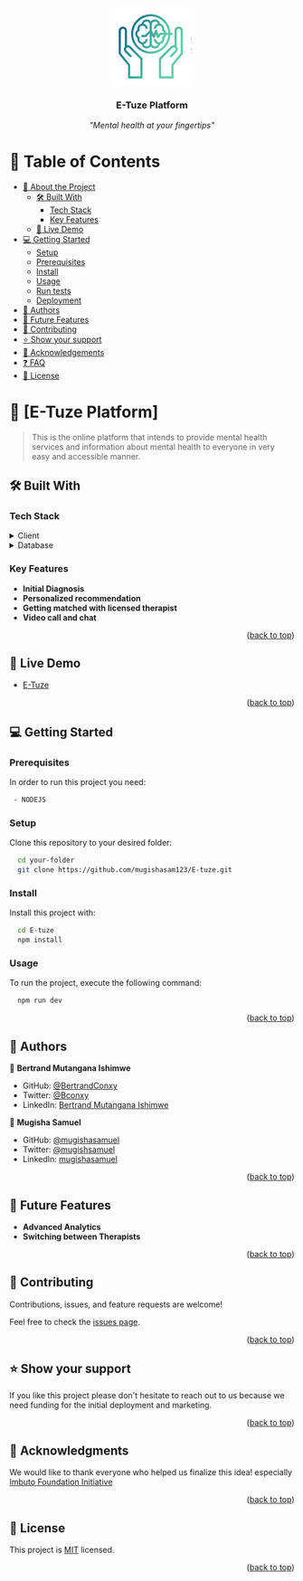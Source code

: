 <a name="readme-top"></a>

<div align="center">

  <img src="./src/assets/icon.png" alt="logo" width="140"  height="auto" />
  <br/>

  <h3><b>E-Tuze Platform</b></h3>
  <em>"Mental health at your fingertips"</em>

</div>

<!-- TABLE OF CONTENTS -->

# 📗 Table of Contents

- [📖 About the Project](#about-project)
  - [🛠 Built With](#built-with)
    - [Tech Stack](#tech-stack)
    - [Key Features](#key-features)
  - [🚀 Live Demo](#live-demo)
- [💻 Getting Started](#getting-started)
  - [Setup](#setup)
  - [Prerequisites](#prerequisites)
  - [Install](#install)
  - [Usage](#usage)
  - [Run tests](#run-tests)
  - [Deployment](#triangular_flag_on_post-deployment)
- [👥 Authors](#authors)
- [🔭 Future Features](#future-features)
- [🤝 Contributing](#contributing)
- [⭐️ Show your support](#support)
- [🙏 Acknowledgements](#acknowledgements)
- [❓ FAQ](#faq)
- [📝 License](#license)

<!-- PROJECT DESCRIPTION -->

# 📖 [E-Tuze Platform] <a name="about-project"></a>

> This is the online platform that intends to provide mental health services and information about mental health to everyone in very easy and accessible manner.

## 🛠 Built With <a name="built-with"></a>

### Tech Stack <a name="tech-stack"></a>

<details>
  <summary>Client</summary>
  <ul>
    <li><a href="https://reactjs.org/">React.js</a></li>
  </ul>
</details>

<details>
<summary>Database</summary>
  <ul>
    <li><a href="https://www.firebase.com/">Firebase</a></li>
  </ul>
</details>

<!-- Features -->

### Key Features <a name="key-features"></a>

- **Initial Diagnosis**
- **Personalized recommendation**
- **Getting matched with licensed therapist**
- **Video call and chat**

<p align="right">(<a href="#readme-top">back to top</a>)</p>

<!-- LIVE DEMO -->

## 🚀 Live Demo <a name="live-demo"></a>

- [E-Tuze](https://e-tuze.netlify.app)

<p align="right">(<a href="#readme-top">back to top</a>)</p>

<!-- GETTING STARTED -->

## 💻 Getting Started <a name="getting-started"></a>

### Prerequisites

In order to run this project you need:

```sh
 - NODEJS
```

### Setup

Clone this repository to your desired folder:

```sh
  cd your-folder
  git clone https://github.com/mugishasam123/E-tuze.git
```

### Install

Install this project with:

```sh
  cd E-tuze
  npm install
```

### Usage

To run the project, execute the following command:

```sh
  npm run dev
```

<p align="right">(<a href="#readme-top">back to top</a>)</p>

<!-- AUTHORS -->

## 👥 Authors <a name="authors"></a>

👤 **Bertrand Mutangana Ishimwe**

- GitHub: [@BertrandConxy](https://github.com/BertrandConxy)
- Twitter: [@Bconxy](https://twitter.com/BertrandMutanga)
- LinkedIn: [Bertrand Mutangana Ishimwe](https://www.linkedin.com/in/bertrandmutangana)

👤 **Mugisha Samuel**

- GitHub: [@mugishasamuel](https://github.com/mugishasam123)
- Twitter: [@mugishsamuel](https://twitter.com/mugishasamuel42/)
- LinkedIn: [mugishasamuel](https://www.linkedin.com/in/mugisha-samuel-55a905208/)

<p align="right">(<a href="#readme-top">back to top</a>)</p>

<!-- FUTURE FEATURES -->

## 🔭 Future Features <a name="future-features"></a>

- **Advanced Analytics**
- **Switching between Therapists**

<p align="right">(<a href="#readme-top">back to top</a>)</p>

<!-- CONTRIBUTING -->

## 🤝 Contributing <a name="contributing"></a>

Contributions, issues, and feature requests are welcome!

Feel free to check the [issues page](https://github.com/mugishasam123/E-tuze/issues).

<p align="right">(<a href="#readme-top">back to top</a>)</p>

<!-- SUPPORT -->

## ⭐️ Show your support <a name="support"></a>

If you like this project please don't hesitate to reach out to us because we need funding for the initial deployment and marketing.

<p align="right">(<a href="#readme-top">back to top</a>)</p>

<!-- ACKNOWLEDGEMENTS -->

## 🙏 Acknowledgments <a name="acknowledgements"></a>

We would like to thank everyone who helped us finalize this idea! especially [Imbuto Foundation Initiative](https://www.imbutofoundation.org/iaccelerator/)

<p align="right">(<a href="#readme-top">back to top</a>)</p>

<!-- LICENSE -->

## 📝 License <a name="license"></a>

This project is [MIT](./LICENSE) licensed.

<p align="right">(<a href="#readme-top">back to top</a>)</p>

